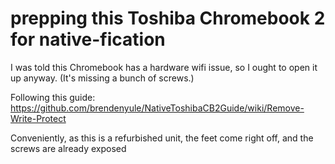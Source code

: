 # prepping this Toshiba Chromebook 2 for native-fication

I was told this Chromebook has a hardware wifi issue, so I ought to open it up anyway. (It's missing a bunch of screws.)

Following this guide: https://github.com/brendenyule/NativeToshibaCB2Guide/wiki/Remove-Write-Protect

Conveniently, as this is a refurbished unit, the feet come right off, and the screws are already exposed

